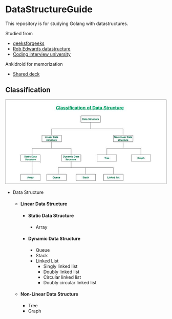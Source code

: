 # DataStructureGuide

This repository is for studying Golang with datastructures.

Studied from   
* [geeksforgeeks](https://www.geeksforgeeks.org/data-structures/)   
* [Rob Edwards datastructure](https://www.youtube.com/playlist?list=PLpPXw4zFa0uKKhaSz87IowJnOTzh9tiBk)   
* [Coding interview university](https://github.com/nurisis/coding-interview-university/tree/progress?tab=readme-ov-file#lets-get-started)

Ankidroid for memorization   
* [Shared deck](https://ankiweb.net/shared/info/1965477248?cb=1703486999618)
## Classification
![img.png](images%2Fimg.png)
* Data Structure
  * #### Linear Data Structure
    * #### Static Data Structure
      * Array
    * #### Dynamic Data Structure
      * Queue
      * Stack
      * Linked List
        * Singly linked list
        * Doubly linked list
        * Circular linked list
        * Doubly circular linked list
  * #### Non-Linear Data Structure
    * Tree
    * Graph